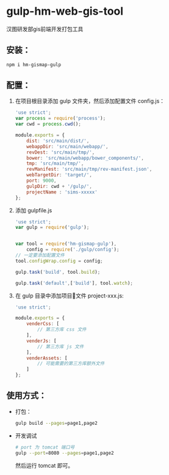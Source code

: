 # gulp-hm-web-gis-tool
汉图研发部gis前端开发打包工具

## 安装：
```sh
npm i hm-gismap-gulp
```

## 配置：

1. 在项目根目录添加 gulp 文件夹，然后添加配置文件 config.js：
    ```js
    'use strict';
    var process = require('process');
    var cwd = process.cwd();

    module.exports = {
        dist: 'src/main/dist/',
        webappDir: 'src/main/webapp/',
        revDest: 'src/main/tmp/',
        bower: 'src/main/webapp/bower_components/',
        tmp: 'src/main/tmp/',
        revManifest: 'src/main/tmp/rev-manifest.json',
        webTargetDir: 'target/',
        port: 9000,
        gulpDir: cwd + '/gulp/',
        projectName : 'sims-xxxxx'
    };

    ```

2. 添加 gulpfile.js
    ```js
    'use strict';
    var gulp = require('gulp');


    var tool = require('hm-gismap-gulp'),
        config = require('./gulp/config');
    // 一定要添加配置文件
    tool.configWrap.config = config;

    gulp.task('build', tool.build);

    gulp.task('default',['build'], tool.watch);
    ```
3. 在 gulp 目录中添加项目文件 project-xxx.js:
    ```js
    'use strict';

    module.exports = {
        venderCss: [
            // 第三方库 css 文件
        ],
        venderJs: [
            // 第三方库 js 文件
        ],
        venderAssets: [
            // 可能需要的第三方库额外文件
        ]
    };

    ```
## 使用方式：

- 打包：

    ```sh
    gulp build --pages=page1,page2
    ```

- 开发调试
    ```sh
    # port 为 tomcat 端口号
    gulp --port=8080 --pages=page1,page2
    ```
    然后运行 tomcat 即可。